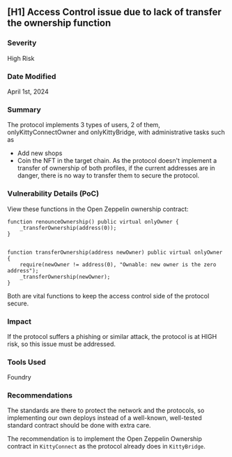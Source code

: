 ## [H1] Access Control issue due to lack of transfer the ownership function

### Severity

High Risk

### Date Modified

April 1st, 2024

### Summary

The protocol implements 3 types of users, 2 of them, onlyKittyConnectOwner and onlyKittyBridge, with administrative tasks such as

- Add new shops
- Coin the NFT in the target chain.
  As the protocol doesn't implement a transfer of ownership of both profiles, if the current addresses are in danger, there is no way to transfer them to secure the protocol.

### Vulnerability Details (PoC)

View these functions in the Open Zeppelin ownership contract:

```
function renounceOwnership() public virtual onlyOwner {
    _transferOwnership(address(0));
}


function transferOwnership(address newOwner) public virtual onlyOwner {
    require(newOwner != address(0), "Ownable: new owner is the zero address");
    _transferOwnership(newOwner);
}

```

Both are vital functions to keep the access control side of the protocol secure.

### Impact

If the protocol suffers a phishing or similar attack, the protocol is at HIGH risk, so this issue must be addressed.

### Tools Used

Foundry

### Recommendations

The standards are there to protect the network and the protocols, so implementing our own deploys instead of a well-known, well-tested standard contract should be done with extra care.

The recommendation is to implement the Open Zeppelin Ownership contract in `KittyConnect` as the protocol already does in `KittyBridge`.
